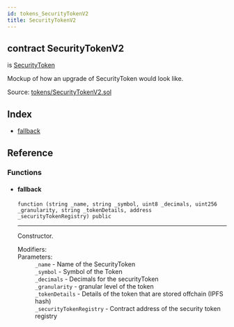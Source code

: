 ```yaml
---
id: tokens_SecurityTokenV2
title: SecurityTokenV2
---
```


<div class="contract-doc"><div class="contract"><h2 class="contract-header"><span class="contract-kind">contract</span> SecurityTokenV2</h2><p class="base-contracts"><span>is</span> <a href="tokens_SecurityToken.html">SecurityToken</a></p><p class="description">Mockup of how an upgrade of SecurityToken would look like.</p><div class="source">Source: <a href="git+https://github.com/PolymathNetwork/polymath-core/blob/v1.3.3/contracts/tokens/SecurityTokenV2.sol" target="_blank">tokens/SecurityTokenV2.sol</a></div></div><div class="index"><h2>Index</h2><ul><li><a href="tokens_SecurityTokenV2.html#">fallback</a></li></ul></div><div class="reference"><h2>Reference</h2><div class="functions"><h3>Functions</h3><ul><li><div class="item function"><span id="fallback" class="anchor-marker"></span><h4 class="name">fallback</h4><div class="body"><code class="signature">function <strong></strong><span>(string _name, string _symbol, uint8 _decimals, uint256 _granularity, string _tokenDetails, address _securityTokenRegistry) </span><span>public </span></code><hr/><div class="description"><p>Constructor.</p></div><dl><dt><span class="label-modifiers">Modifiers:</span></dt><dd></dd><dt><span class="label-parameters">Parameters:</span></dt><dd><div><code>_name</code> - Name of the SecurityToken</div><div><code>_symbol</code> - Symbol of the Token</div><div><code>_decimals</code> - Decimals for the securityToken</div><div><code>_granularity</code> - granular level of the token</div><div><code>_tokenDetails</code> - Details of the token that are stored offchain (IPFS hash)</div><div><code>_securityTokenRegistry</code> - Contract address of the security token registry</div></dd></dl></div></div></li></ul></div></div></div>
